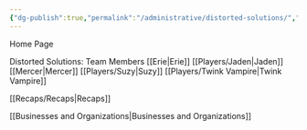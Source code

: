 ```yaml
---
{"dg-publish":true,"permalink":"/administrative/distorted-solutions/","tags":["gardenEntry"]}
---
```


Home Page

Distorted Solutions:
Team Members
[[Erie\|Erie]]
[[Players/Jaden\|Jaden]]
[[Mercer\|Mercer]]
[[Players/Suzy\|Suzy]]
[[Players/Twink Vampire\|Twink Vampire]]




[[Recaps/Recaps\|Recaps]]

[[Businesses and Organizations\|Businesses and Organizations]]
